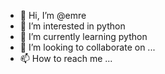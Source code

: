 - 👋 Hi, I’m @emre
- 👀 I’m interested in python
- 🌱 I’m currently learning python
- 💞️ I’m looking to collaborate on ...
- 📫 How to reach me ...

<!---
oberstleutnant/oberstleutnant is a ✨ special ✨ repository because its `README.md` (this file) appears on your GitHub profile.
You can click the Preview link to take a look at your changes.
--->

